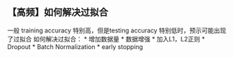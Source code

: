 ## 【高频】如何解决过拟合

  一般 training accuracy 特别高，但是testing accuracy 特别低时，预示可能出现了过拟合
  如何解决过拟合：
    * 增加数据量
    * 数据增强
    * 加入L1，L2正则
    * Dropout
    * Batch Normalization
    * early stopping
